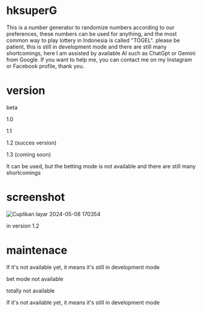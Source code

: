 # hksuperG

This is a number generator to randomize numbers according to our preferences, these numbers can be used for anything, and the most common way to play lottery in Indonesia is called "TOGEL". please be patient, this is still in development mode and there are still many shortcomings, here I am assisted by available AI such as ChatGpt or Gemini from Google. If you want to help me, you can contact me on my Instagram or Facebook profile, thank you.

# version

beta

1.0

1.1

1.2 (succes version)

1.3 (coming soon)

It can be used, but the betting mode is not available and there are still many shortcomings

# screenshot
![Cuplikan layar 2024-05-08 170354](https://github.com/kingashari/hksuperG/assets/144193006/75cefade-aa2e-4d2c-8007-5b85e5ae416f)

in version 1.2

# maintenace
If it's not available yet, it means it's still in development mode

bet mode not available

totally not available

If it's not available yet, it means it's still in development mode


